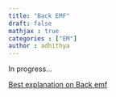```yaml
---
title: "Back EMF"
draft: false
mathjax : true
categories : ["EM"]
author : adhithya
---
```


In progress...

[Best explanation on Back emf](https://studyelectrical.com/2015/02/back-emf-and-significance-in-dc-motor.html)